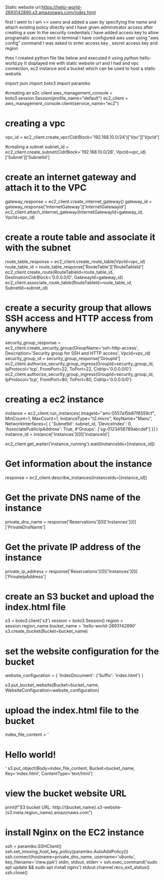 Static website url:https://hello-world-2693142890.s3.amazonaws.com/index.html

first I went to I am >> users and added a user by specifying the name and attach existing policy directly and I have given adminstrator access 
after creating a user In the security credentials I have added access key to allow programatic access 
next in terminal I have configured aws user using "aws config" command
I was asked to enter access key , secret access key and region

then I created python file like below and executed it using python hello-world.py
It displayed me with static website url and I had and vpc connection, ec2 instance and a bucket which can be used to host a static website


import json
import boto3
import paramiko

#creating an e2c client
aws_management_console = boto3.session.Session(profile_name="default")
ec2_client = aws_management_console.client(service_name="ec2")

# creating a vpc

vpc_id = ec2_client.create_vpc(CidrBlock='192.168.10.0/24')['Vpc']['VpcId']

#creating a subnet
subnet_id = ec2_client.create_subnet(CidrBlock='192.168.10.0/28', VpcId=vpc_id)['Subnet']['SubnetId']

# create an internet gateway and attach it to the VPC
gateway_response = ec2_client.create_internet_gateway()
gateway_id = gateway_response['InternetGateway']['InternetGatewayId']
ec2_client.attach_internet_gateway(InternetGatewayId=gateway_id, VpcId=vpc_id)

# create a route table and associate it with the subnet
route_table_response = ec2_client.create_route_table(VpcId=vpc_id)
route_table_id = route_table_response['RouteTable']['RouteTableId']
ec2_client.create_route(RouteTableId=route_table_id, DestinationCidrBlock='0.0.0.0/0', GatewayId=gateway_id)
ec2_client.associate_route_table(RouteTableId=route_table_id, SubnetId=subnet_id)



# create a security group that allows SSH access and HTTP access from anywhere
security_group_response = ec2_client.create_security_group(GroupName='ssh-http-access', Description='Security group for SSH and HTTP access', VpcId=vpc_id)
security_group_id = security_group_response['GroupId']
ec2_client.authorize_security_group_ingress(GroupId=security_group_id, IpProtocol='tcp', FromPort=22, ToPort=22, CidrIp='0.0.0.0/0')
ec2_client.authorize_security_group_ingress(GroupId=security_group_id, IpProtocol='tcp', FromPort=80, ToPort=80, CidrIp='0.0.0.0/0')

# creating a ec2 instance
instance = ec2_client.run_instances(
        ImageId="ami-0557a15b87f6559cf",
        MinCount=1,
        MaxCount=1,
        InstanceType="t2.micro",
        KeyName="Manu",
        NetworkInterfaces=[
        {
            'SubnetId': subnet_id,
            'DeviceIndex': 0,
            'AssociatePublicIpAddress': True,
            #'Groups': ['sg-0123456789abcdef']
        }]
    )
instance_id = instance['Instances'][0]['InstanceId']

ec2_client.get_waiter('instance_running').wait(InstanceIds=[instance_id])

# Get information about the instance
response = ec2_client.describe_instances(InstanceIds=[instance_id])

# Get the private DNS name of the instance
private_dns_name = response['Reservations'][0]['Instances'][0]['PrivateDnsName']

# Get the private IP address of the instance
private_ip_address = response['Reservations'][0]['Instances'][0]['PrivateIpAddress']

# create an S3 bucket and upload the index.html file
s3 = boto3.client('s3')
session = boto3.Session()
region = session.region_name
bucket_name = 'hello-world-2693142890'
s3.create_bucket(Bucket=bucket_name)

# set the website configuration for the bucket
website_configuration = {
    'IndexDocument': {'Suffix': 'index.html'}
}

s3.put_bucket_website(Bucket=bucket_name, WebsiteConfiguration=website_configuration)

# upload the index.html file to the bucket
index_file_content = '<html><head><title>Hello world!</title></head><body><h1>Hello world!</h1></body></html>'
s3.put_object(Body=index_file_content, Bucket=bucket_name, Key='index.html', ContentType='text/html')

# view the bucket website URL
print(f"S3 bucket URL: http://{bucket_name}.s3-website-{s3.meta.region_name}.amazonaws.com")



# install Nginx on the EC2 instance
ssh = paramiko.SSHClient()
ssh.set_missing_host_key_policy(paramiko.AutoAddPolicy())
ssh.connect(hostname=private_dns_name, username='ubuntu', key_filename='/new.ppk')
stdin, stdout, stderr = ssh.exec_command('sudo apt update && sudo apt install nginx')
stdout.channel.recv_exit_status()
ssh.close()





